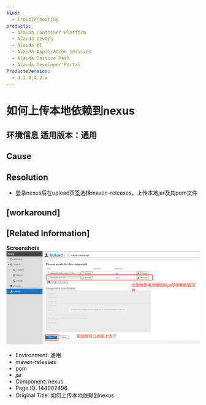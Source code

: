 ```yaml
---
kind:
  - Troubleshooting
products:
  - Alauda Container Platform
  - Alauda DevOps
  - Alauda AI
  - Alauda Application Services
  - Alauda Service Mesh
  - Alauda Developer Portal
ProductsVersion:
  - 4.1.0,4.2.x
---
```

<!-- A type of document that involves encountering a fault, diagnosing it, performing root cause analysis, and providing solutions. -->

# 如何上传本地依赖到nexus

## 环境信息 适用版本：通用

## Cause

## Resolution
- 登录nexus后在upload页签选择maven-releases，上传本地jar及其pom文件

## [workaround]

## [Related Information]
**Screenshots**
![](assets/ru-he-shang-chuan-ben-di-yi-lai-dao-nexus/mceclip1_1680238188354_1peuo.png)
- Environment: 通用
- maven-releases
- pom
- jar
- Component: nexus
- Page ID: 144902496
- Original Title: 如何上传本地依赖到nexus
